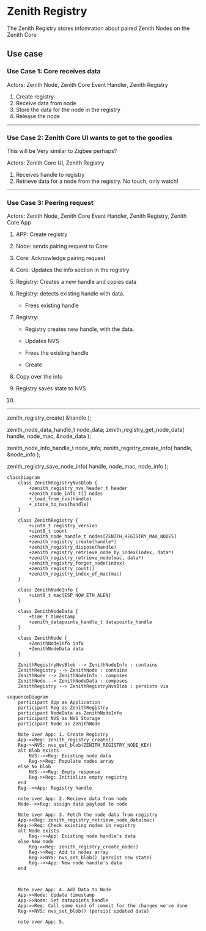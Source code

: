 # Zenith Registry

The Zenith Registry stores infomration about paired Zenith Nodes on the Zenith Core

## Use case


### Use Case 1: Core receives data 

Actors: Zenith Node, Zenith Core Event Handler, Zenith Registry

1. Create registry
2. Receive data from node
3. Store the data for the node in the registry
5. Release the node

---

### Use Case 2: Zenith Core UI wants to get to the goodies

This will be Very similar to Zigbee perhaps?

Actors: Zenith Core UI, Zenith Registry

1. Receives handle to registry
2. Retrieve data for a node from the registry. No touch, only watch!

---

### Use Case 3: Peering request

Actors: Zenith Node, Zenith Core Event Handler, Zenith Registry, Zenith Core App

1. APP: Create registry
2. Node: sends pairing request to Core
3. Core: Acknowledge pairing request
4. Core: Updates the info section in the registry
5. Registry: Creates a new handle and copies data 
5. Registry: detects existing handle with data.
     - Frees existing handle
5. Registry:
     - Registry creates new handle, with the data.
     - Updates NVS

     - Frees the existing handle
     - Create
5. Copy over the info
5. Registry saves state to NVS

1. 
---

zenith_registry_create( &handle );

zenith_node_data_handle_t node_data;
zenith_registry_get_node_data( handle, node_mac, &node_data );

zenith_node_info_handle_t node_info;
zenith_registry_create_info( handle, &node_info );

zenith_registry_save_node_info( handle, node_mac, node_info );






```mermaid
classDiagram
    class ZenithRegistryNvsBlob {
        +zenith_registry_nvs_header_t header
        +zenith_node_info_t[] nodes
        +_load_from_nvs(handle)
        +_store_to_nvs(handle)
    }

    class ZenithRegistry {
        +uint8_t registry_version
        +uint8_t count
        +zenith_node_handle_t nodes[ZENITH_REGISTRY_MAX_NODES]
        +zenith_registry_create(handle*)
        +zenith_registry_dispose(handle)
        +zenith_registry_retrieve_node_by_index(index, data*)
        +zenith_registry_retrieve_node(mac, data*)
        +zenith_registry_forget_node(index)
        +zenith_registry_count()
        +zenith_registry_index_of_mac(mac)
    }

    class ZenithNodeInfo {
        +uint8_t mac[ESP_NOW_ETH_ALEN]
    }

    class ZenithNodeData {
        +time_t timestamp
        +zenith_datapoints_handle_t datapoints_handle
    }

    class ZenithNode {
        +ZenithNodeInfo info
        +ZenithNodeData data
    }

    ZenithRegistryNvsBlob --> ZenithNodeInfo : contains
    ZenithRegistry --> ZenithNode : contains
    ZenithNode --> ZenithNodeInfo : composes
    ZenithNode --> ZenithNodeData : composes
    ZenithRegistry --> ZenithRegistryNvsBlob : persists via
``` 




```mermaid
sequenceDiagram
    participant App as Application
    participant Reg as ZenithRegistry
    participant NodeData as ZenithNodeInfo
    participant NVS as NVS Storage
    participant Node as ZenithNode

    Note over App: 1. Create Registry
    App->>Reg: zenith_registry_create()
    Reg->>NVS: nvs_get_blob(ZENITH_REGISTRY_NODE_KEY)
    alt Blob exists
        NVS-->>Reg: Existing node data
        Reg->>Reg: Populate nodes array
    else No blob
        NVS-->>Reg: Empty response
        Reg->>Reg: Initialize empty registry
    end
    Reg-->>App: Registry handle

    note over App: 2. Recieve data from node
    Node-->>Reg: assign data payload to node

    Note over App: 3. Fetch the node data from registry
    App->>Reg: zenith_registry_retrieve_node_data(mac)
    Reg->>Reg: Check existing nodes in registry
    alt Node exists
        Reg-->>App: Existing node handle's data
    else New node
        Reg->>Reg: zenith_registry_create_node()
        Reg->>Reg: Add to nodes array
        Reg->>NVS: nvs_set_blob() (persist new state)
        Reg-->>App: New node handle's data
    end



    Note over App: 4. Add Data to Node
    App->>Node: Update timestamp
    App->>Node: Set datapoints_handle
    App->>Reg: Call some kind of commit for the changes we've done
    Reg->>NVS: nvs_set_blob() (persist updated data)

    note over App: 5. 
```